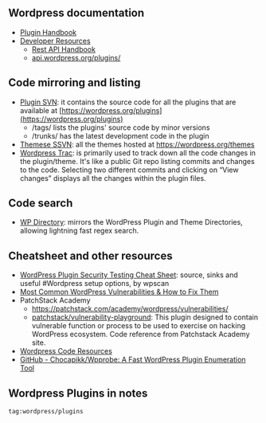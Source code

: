 ## Wordpress documentation

- [Plugin Handbook](https://developer.wordpress.org/plugins/)
- [Developer Resources](https://developer.wordpress.org/)
	- [Rest API Handbook](https://developer.wordpress.org/rest-api/)
	- [api.wordpress.org/plugins/](https://api.wordpress.org/plugins/info/1.2/?action=query_plugins&request[page]=1&request[per_page]=10&request[search]=&request[author]=&request[tag]=)

## Code mirroring and listing

- [Plugin SVN](https://plugins.svn.wordpress.org/): it contains the source code for all the plugins that are available at [https://wordpress.org/plugins](https://wordpress.org/plugins)
	- /tags/ lists the plugins' source code by minor versions
	- /trunks/ has the latest development code in the plugin
- [Themese SSVN](https://themes.svn.wordpress.org/): all the themes hosted at https://wordpress.org/themes
- [Wordpress Trac](https://plugins.trac.wordpress.org/browser/elementor): is primarily used to track down all the code changes in the plugin/theme. It's like a public Git repo listing commits and changes to the code. Selecting two different commits and clicking on “View changes” displays all the changes within the plugin files.

## Code search

- [WP Directory](https://wpdirectory.net/): mirrors the WordPress Plugin and Theme Directories, allowing lightning fast regex search.

## Cheatsheet and other resources

- [WordPress Plugin Security Testing Cheat Sheet](https://github.com/wpscanteam/wpscan/wiki/WordPress-Plugin-Security-Testing-Cheat-Sheet): source, sinks and useful #Wordpress setup options, by wpscan
- [Most Common WordPress Vulnerabilities & How to Fix Them](https://patchstack.com/articles/common-plugin-vulnerabilities-how-to-fix-them/)
- PatchStack Academy
	- https://patchstack.com/academy/wordpress/vulnerabilities/
	- [patchstack/vulnerability-playground](https://github.com/patchstack/vulnerability-playground): This plugin designed to contain vulnerable function or process to be used to exercise on hacking WordPress ecosystem. Code reference from Patchstack Academy site.
- [Wordpress Code Resources](../Wordpress.md#External%20Resources)
- [GitHub - Chocapikk/Wpprobe: A Fast WordPress Plugin Enumeration Tool](../../Readwise/Articles/httpsgithub.comChocapikk%20-%20GitHub%20-%20ChocapikkWpprobe%20A%20Fast%20WordPress%20Plugin%20Enumeration%20Tool.md)

## Wordpress Plugins in notes

```query
tag:wordpress/plugins
```
